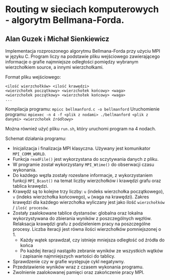 # Routing w sieciach komputerowych - algorytm Bellmana-Forda.
## Alan Guzek i Michał Sienkiewicz

Implementacja rozproszonego algorytmu Bellmana-Forda przy użyciu MPI w języku C. 
Program liczy na podstawie pliku wejściowego zawierającego informacje o grafie najmniejsze odległości pomiędzy wybranym wierzchołkiem source, a innymi wierzchołkami.

Format pliku wejściowego:
```
<ilość wierzchołków> <ilość krawędzi>
<wierzchołek początkowy> <wierzchołek końcowy> <waga>
<wierzchołek początkowy> <wierzchołek końcowy> <waga>
...
```

Kompilacja programu: 
`mpicc bellmanford.c -o bellmanford`
Uruchomienie programu: 
`mpiexec -n 4 -f <plik z nodami> ./bellmanford <plik z danymi> <wierzchołek źródłowy>`

Można również użyć pliku `run.sh`, który uruchomi program na 4 nodach.

Schemat działania programu:

- Inicjalizacja i finalizacja MPI klasyczna. Używany jest komunikator `MPI_COMM_WORLD`.
- Funkcja `readFile()` jest wykorzystana do sczytywania danych z pliku.
- W programie został wykorzystany `MPI_Wtime()` do obserwacji czasu wykonania.
- Do każdego węzła zostały rozesłane informacje, z wykorzystaniem funkcji `MPI_Bcast()` na temat liczby wierzchołków i krawędzi grafu oraz tablica krawędzi. 
- Krawędź są to kolejne trzy liczby: `u` (indeks wierzchołka początkowego), `v` (indeks wierzchołka końcowego), `w` (waga na krawędzi).
Zakres krawędzi dla każdego wierzchołka wyliczany jest jako ilość `wierzchołków` / `ilość procesów`.
- Zostały zaalokowane tablice dystansów: globalna oraz lokalna wykorzystywana do zbierania wyników z poszczególnych węzłów.
Relaksacja krawędzi grafu z podzieleniem pracy na poszczególne procesy.
Liczba iteracji jest równa ilości wierzchołków pomniejszonej o 1.
    - Każdy wątek sprawdzał, czy istnieje mniejsza odległość od źródła do końca
    - Po każdej iteracji nastąpiło zebranie wyników ze wszystkich wątków i zapisanie najmniejszych wartości do tablicy.
- Sprawdzenie czy w grafie występuje cykl negatywny.
- Przedstawienie wyników wraz z czasem wykonania programu.
- Zwolnienie zaalokowanej pamięci oraz zakończenie pracy MPI.
